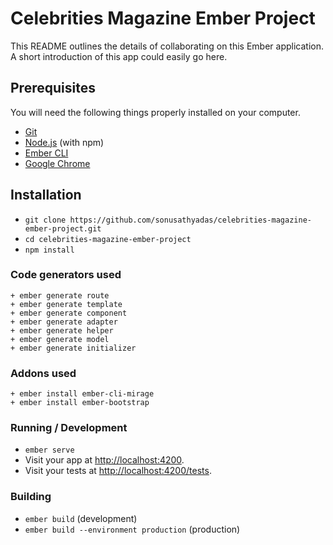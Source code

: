 # Celebrities Magazine Ember Project

This README outlines the details of collaborating on this Ember application.
A short introduction of this app could easily go here.

## Prerequisites

You will need the following things properly installed on your computer.

* [Git](https://git-scm.com/)
* [Node.js](https://nodejs.org/) (with npm)
* [Ember CLI](https://ember-cli.com/)
* [Google Chrome](https://google.com/chrome/)

## Installation

* `git clone https://github.com/sonusathyadas/celebrities-magazine-ember-project.git`
* `cd celebrities-magazine-ember-project`
* `npm install`

### Code generators used
    + ember generate route 
    + ember generate template 
	+ ember generate component 
	+ ember generate adapter
	+ ember generate helper 
	+ ember generate model 
	+ ember generate initializer 
	
### Addons used
	+ ember install ember-cli-mirage
	+ ember install ember-bootstrap 

### Running / Development

* `ember serve`
* Visit your app at [http://localhost:4200](http://localhost:4200).
* Visit your tests at [http://localhost:4200/tests](http://localhost:4200/tests).


### Building

* `ember build` (development)
* `ember build --environment production` (production)

